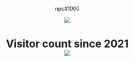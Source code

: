 <p align="center">
    npc#1000
</p>

<p align="center">
  <img src="https://github-readme-stats.vercel.app/api/top-langs/?username=npc04&layout=compact&theme=midnight-purple" />
</p>

<p> 
  <h1 align="center">Visitor count since 2021<br>
  <img src="https://profile-counter.glitch.me/npc04/count.svg" />
    </h1>
</p>
